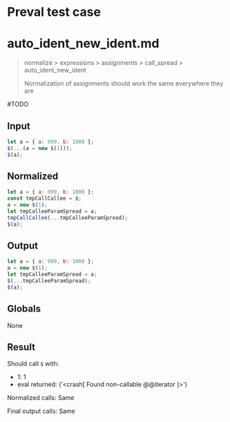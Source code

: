 # Preval test case

# auto_ident_new_ident.md

> normalize > expressions > assignments > call_spread > auto_ident_new_ident
>
> Normalization of assignments should work the same everywhere they are

#TODO

## Input

`````js filename=intro
let a = { a: 999, b: 1000 };
$(...(a = new $(1)));
$(a);
`````

## Normalized

`````js filename=intro
let a = { a: 999, b: 1000 };
const tmpCallCallee = $;
a = new $(1);
let tmpCalleeParamSpread = a;
tmpCallCallee(...tmpCalleeParamSpread);
$(a);
`````

## Output

`````js filename=intro
let a = { a: 999, b: 1000 };
a = new $(1);
let tmpCalleeParamSpread = a;
$(...tmpCalleeParamSpread);
$(a);
`````

## Globals

None

## Result

Should call `$` with:
 - 1: 1
 - eval returned: ('<crash[ Found non-callable @@iterator ]>')

Normalized calls: Same

Final output calls: Same
